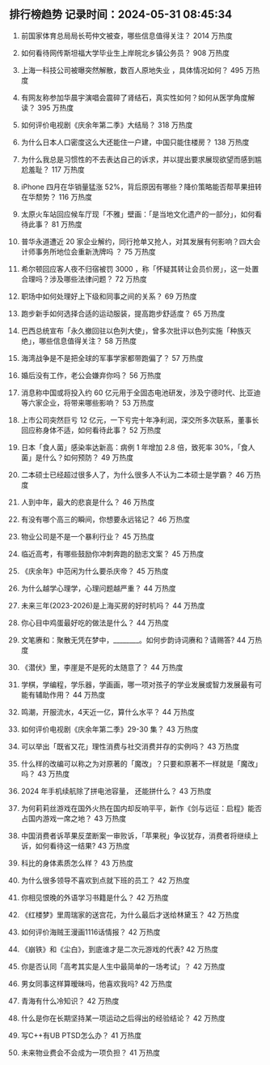 
## 排行榜趋势 记录时间：2024-05-31 08:45:34
  
  1. 前国家体育总局局长苟仲文被查，哪些信息值得关注？ 2014 万热度
    
  2. 如何看待网传斯坦福大学毕业生上岸皖北乡镇公务员？ 908 万热度
    
  3. 上海一科技公司被曝突然解散，数百人原地失业 ，具体情况如何？ 495 万热度
    
  4. 有网友称参加华晨宇演唱会震碎了肾结石，真实性如何？如何从医学角度解读？ 395 万热度
    
  5. 如何评价电视剧《庆余年第二季》大结局？ 318 万热度
    
  6. 为什么日本人口密度这么大还能住一户建，中国只能住楼房？ 138 万热度
    
  7. 为什么我总是习惯性的不去表达自己的诉求，并以提出要求展现欲望而感到尴尬羞耻？ 117 万热度
    
  8. iPhone 四月在华销量猛涨 52%，背后原因有哪些？降价策略能否帮苹果扭转在华颓势？ 116 万热度
    
  9. 太原火车站回应候车厅现「不雅」壁画：「是当地文化遗产的一部分」，如何看待此事？ 81 万热度
    
  10. 普华永道遭近 20 家企业解约，同行抢单又抢人，对其发展有何影响？四大会计师事务所地位会重新洗牌吗 ？ 75 万热度
    
  11. 希尔顿回应客人夜不归宿被罚 3000 ，称「怀疑其转让会员价房」，这一处置合理吗？涉及哪些法律问题？ 72 万热度
    
  12. 职场中如何处理好上下级和同事之间的关系？ 69 万热度
    
  13. 跑步新手如何选择合适的运动服装，提高跑步舒适度？ 65 万热度
    
  14. 巴西总统宣布「永久撤回驻以色列大使」，曾多次批评以色列实施「种族灭绝」，哪些信息值得关注？ 58 万热度
    
  15. 海湾战争是不是把全球的军事学家都带跑偏了？ 57 万热度
    
  16. 婚后没有工作，老公会嫌弃你吗？ 56 万热度
    
  17. 消息称中国或将投入约 60 亿元用于全固态电池研发，涉及宁德时代、比亚迪等六家企业，将带来哪些影响？ 53 万热度
    
  18. 上市公司突然巨亏 12 亿元，一下亏完十年净利润，深交所多次联系，董事长回应称身体不适，如何看待此事？ 52 万热度
    
  19. 日本「食人菌」感染率达新高：病例 1 年增加 2.8 倍，致死率 30%，「食人菌」是什么？如何预防？ 49 万热度
    
  20. 二本硕士已经超过很多人了，为什么很多人不认为二本硕士是学霸？ 46 万热度
    
  21. 人到中年，最大的悲哀是什么？ 46 万热度
    
  22. 有没有哪个高三的瞬间，你想要永远铭记？ 46 万热度
    
  23. 物业公司是不是一个暴利行业？ 45 万热度
    
  24. 临近高考，有哪些鼓励你冲刺奔跑的励志文案？ 45 万热度
    
  25. 《庆余年》中范闲为什么要杀庆帝？ 45 万热度
    
  26. 为什么越学心理学，心理问题越严重？ 44 万热度
    
  27. 未来三年(2023-2026)是上海买房的好时机吗？ 44 万热度
    
  28. 你心目中鸡蛋最好吃的做法是什么？ 44 万热度
    
  29. 文笔赓和：聚散无凭在梦中，________。如何步韵诗词赓和？请赐答? 44 万热度
    
  30. 《潜伏》里，李崖是不是死的太随意了？ 44 万热度
    
  31. 学棋，学编程，学乐器，学画画，哪一项对孩子的学业发展或智力发展最有可能有辅助作用？ 44 万热度
    
  32. 鸣潮，开服流水，4天近一亿，算什么水平？ 44 万热度
    
  33. 如何评价电视剧《庆余年第二季》29-30 集？ 43 万热度
    
  34. 可以举出「既省又花」理性消费与社交消费并存的实例吗？ 43 万热度
    
  35. 什么样的改编可以称之为对原著的「魔改」？只要和原著不一样就是「魔改」吗？ 43 万热度
    
  36. 2024 年手机续航除了拼电池容量， 还能拼什么？ 43 万热度
    
  37. 为何莉莉丝游戏在国外火热在国内却反响平平，新作《剑与远征：启程》能否占国内游戏一席之地？ 43 万热度
    
  38. 中国消费者诉苹果反垄断案一审败诉，「苹果税」争议犹存，消费者将继续上诉，如何看待这一结果? 43 万热度
    
  39. 科比的身体素质怎么样？ 43 万热度
    
  40. 为什么很多领导不喜欢到点就下班的员工？ 42 万热度
    
  41. 你相见恨晚的外语学习书籍是什么？ 42 万热度
    
  42. 《红楼梦》里周瑞家的送宫花，为什么最后才送给林黛玉？ 42 万热度
    
  43. 如何评价海贼王漫画1116话情报？ 42 万热度
    
  44. 《崩铁》和《尘白》，到底谁才是二次元游戏的代表? 42 万热度
    
  45. 你是否认同「高考其实是人生中最简单的一场考试」？ 42 万热度
    
  46. 男女同事这样算暧昧吗，他喜欢我吗? 42 万热度
    
  47. 青海有什么冷知识？ 42 万热度
    
  48. 什么是你在长期坚持某一项运动之后得出的经验结论？ 42 万热度
    
  49. 写C++有UB PTSD怎么办？ 41 万热度
    
  50. 未来物业费会不会成为一项负担？ 41 万热度
    